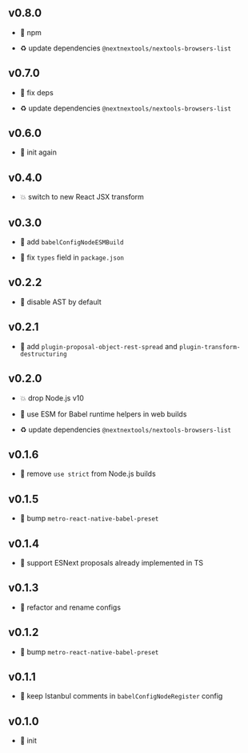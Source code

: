 ## v0.8.0

* 🌱 npm

* ♻️ update dependencies `@nextnextools/nextools-browsers-list`

## v0.7.0

* 🌱 fix deps

* ♻️ update dependencies `@nextnextools/nextools-browsers-list`

## v0.6.0

* 🐣 init again

## v0.4.0

* 💥 switch to new React JSX transform

## v0.3.0

* 🌱 add `babelConfigNodeESMBuild`

* 🐞 fix `types` field in `package.json`

## v0.2.2

* 🐞 disable AST by default

## v0.2.1

* 🐞 add `plugin-proposal-object-rest-spread` and `plugin-transform-destructuring`

## v0.2.0

* 💥 drop Node.js v10

* 🐞 use ESM for Babel runtime helpers in web builds

* ♻️ update dependencies `@nextnextools/nextools-browsers-list`

## v0.1.6

* 🐞 remove `use strict` from Node.js builds

## v0.1.5

* 🐞 bump `metro-react-native-babel-preset`

## v0.1.4

* 🐞 support ESNext proposals already implemented in TS

## v0.1.3

* 🐞 refactor and rename configs

## v0.1.2

* 🐞 bump `metro-react-native-babel-preset`

## v0.1.1

* 🐞 keep Istanbul comments in `babelConfigNodeRegister` config

## v0.1.0

* 🐣 init
